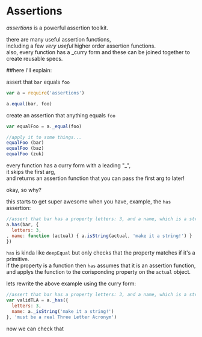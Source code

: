 # Assertions

_assertions_ is a powerful assertion toolkit.  

there are many useful assertion functions,  
including a few _very useful_ higher order assertion functions.  
also, every function has a _curry form and these can be joined together to create reusable specs.

##here I'll explain:

assert that `bar` equals `foo`

``` js
var a = require('assertions')

a.equal(bar, foo)
```
create an assertion that anything equals `foo`

``` js
var equalFoo = a._equal(foo)

//apply it to some things...
equalFoo (bar)
equalFoo (baz)
equalFoo (zuk)
```

every function has a curry form with a leading "_",  
it skips the first arg,  
and returns an assertion function that you can pass the first arg to later!

okay, so why? 

this starts to get super awesome when you have, example, the `has` assertion:

``` js
//assert that bar has a property letters: 3, and a name, which is a string.
a.has(bar, {
  letters: 3,
, name: function (actual) { a.isString(actual, 'make it a string!') }
})
```

`has` is kinda like `deepEqual` but only checks that the property matches if it's a primitive.  
if the property is a function then `has` assumes that it is an assertion function,  
and applys the function to the corisponding property on the `actual` object.  

lets rewrite the above example using the curry form:

``` js
//assert that bar has a property letters: 3, and a name, which is a string.
var validTLA = a._has({
  letters: 3,
  name: a._isString('make it a string!')
}, 'must be a real Three Letter Acronym')
```
now we can check that